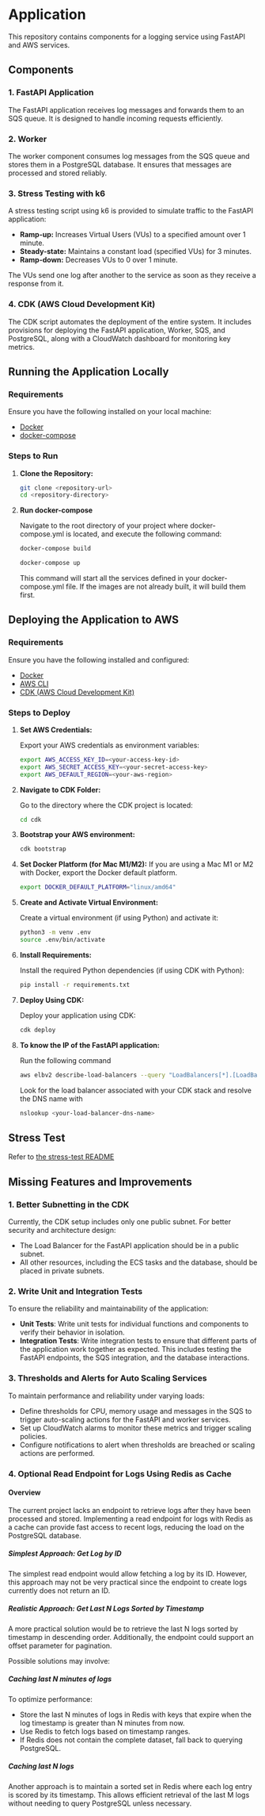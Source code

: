 # Application

This repository contains components for a logging service using FastAPI and AWS services.

## Components

### 1. FastAPI Application

The FastAPI application receives log messages and forwards them to an SQS queue. It is designed to handle incoming requests efficiently.

### 2. Worker

The worker component consumes log messages from the SQS queue and stores them in a PostgreSQL database. It ensures that messages are processed and stored reliably.

### 3. Stress Testing with k6

A stress testing script using k6 is provided to simulate traffic to the FastAPI application:

- **Ramp-up:** Increases Virtual Users (VUs) to a specified amount over 1 minute.
- **Steady-state:** Maintains a constant load (specified VUs) for 3 minutes.
- **Ramp-down:** Decreases VUs to 0 over 1 minute.

The VUs send one log after another to the service as soon as they receive a response from it.

### 4. CDK (AWS Cloud Development Kit)

The CDK script automates the deployment of the entire system. It includes provisions for deploying the FastAPI application, Worker, SQS, and PostgreSQL, along with a CloudWatch dashboard for monitoring key metrics.

## Running the Application Locally

### Requirements

Ensure you have the following installed on your local machine:

- [Docker](https://www.docker.com/)
- [docker-compose](https://docs.docker.com/compose/)

### Steps to Run

1. **Clone the Repository:**

   ```bash
   git clone <repository-url>
   cd <repository-directory>
   ```

2. **Run docker-compose**

    Navigate to the root directory of your project where docker-compose.yml is located, and execute the following command:

    ```bash
    docker-compose build
    ```
    ```bash
    docker-compose up
    ```
    This command will start all the services defined in your docker-compose.yml file. If the images are not already built, it will build them first.


## Deploying the Application to AWS

### Requirements

Ensure you have the following installed and configured:
- [Docker](https://www.docker.com/)
- [AWS CLI](https://aws.amazon.com/cli/)
- [CDK (AWS Cloud Development Kit)](https://docs.aws.amazon.com/cdk/latest/guide/getting_started.html)

### Steps to Deploy

1. **Set AWS Credentials:**

   Export your AWS credentials as environment variables:
   ```bash
   export AWS_ACCESS_KEY_ID=<your-access-key-id>
   export AWS_SECRET_ACCESS_KEY=<your-secret-access-key>
   export AWS_DEFAULT_REGION=<your-aws-region>
   ```

2. **Navigate to CDK Folder:**

   Go to the directory where the CDK project is located:
   ```bash
   cd cdk
   ```

3. **Bootstrap your AWS environment:**
   ```bash
   cdk bootstrap
   ```

4. **Set Docker Platform (for Mac M1/M2):**
   If you are using a Mac M1 or M2 with Docker, export the Docker default platform.
   ```bash
   export DOCKER_DEFAULT_PLATFORM="linux/amd64"
   ```

5. **Create and Activate Virtual Environment:**

   Create a virtual environment (if using Python) and activate it:
   ```bash
   python3 -m venv .env
   source .env/bin/activate
   ```

6. **Install Requirements:**

   Install the required Python dependencies (if using CDK with Python):
   ```bash
   pip install -r requirements.txt
   ```

7. **Deploy Using CDK:**

   Deploy your application using CDK:
   ```bash
   cdk deploy
   ```

8. **To know the IP of the FastAPI application:**

    Run the following command
    ```bash
    aws elbv2 describe-load-balancers --query "LoadBalancers[*].[LoadBalancerName,DNSName]" --output table
    ```
    Look for the load balancer associated with your CDK stack and resolve the DNS name with
    ```bash
    nslookup <your-load-balancer-dns-name>
    ```


## Stress Test
   Refer to [the stress-test README](stress-test/README.md)


## Missing Features and Improvements

### 1. Better Subnetting in the CDK

Currently, the CDK setup includes only one public subnet. For better security and architecture design:
- The Load Balancer for the FastAPI application should be in a public subnet.
- All other resources, including the ECS tasks and the database, should be placed in private subnets.

### 2. Write Unit and Integration Tests

To ensure the reliability and maintainability of the application:
- **Unit Tests**: Write unit tests for individual functions and components to verify their behavior in isolation.
- **Integration Tests**: Write integration tests to ensure that different parts of the application work together as expected. This includes testing the FastAPI endpoints, the SQS integration, and the database interactions.

### 3. Thresholds and Alerts for Auto Scaling Services

To maintain performance and reliability under varying loads:
- Define thresholds for CPU, memory usage and messages in the SQS to trigger auto-scaling actions for the FastAPI and worker services.
- Set up CloudWatch alarms to monitor these metrics and trigger scaling policies.
- Configure notifications to alert when thresholds are breached or scaling actions are performed.


### 4. Optional Read Endpoint for Logs Using Redis as Cache

#### Overview

The current project lacks an endpoint to retrieve logs after they have been processed and stored. Implementing a read endpoint for logs with Redis as a cache can provide fast access to recent logs, reducing the load on the PostgreSQL database.


##### Simplest Approach: Get Log by ID

The simplest read endpoint would allow fetching a log by its ID. However, this approach may not be very practical since the endpoint to create logs currently does not return an ID.

##### Realistic Approach: Get Last N Logs Sorted by Timestamp

A more practical solution would be to retrieve the last N logs sorted by timestamp in descending order. Additionally, the endpoint could support an offset parameter for pagination.

Possible solutions may involve:

##### Caching last N minutes of logs

To optimize performance:
- Store the last N minutes of logs in Redis with keys that expire when the log timestamp is greater than N minutes from now.
- Use Redis to fetch logs based on timestamp ranges.
- If Redis does not contain the complete dataset, fall back to querying PostgreSQL.

##### Caching last N logs

Another approach is to maintain a sorted set in Redis where each log entry is scored by its timestamp. This allows efficient retrieval of the last M logs without needing to query PostgreSQL unless necessary.
